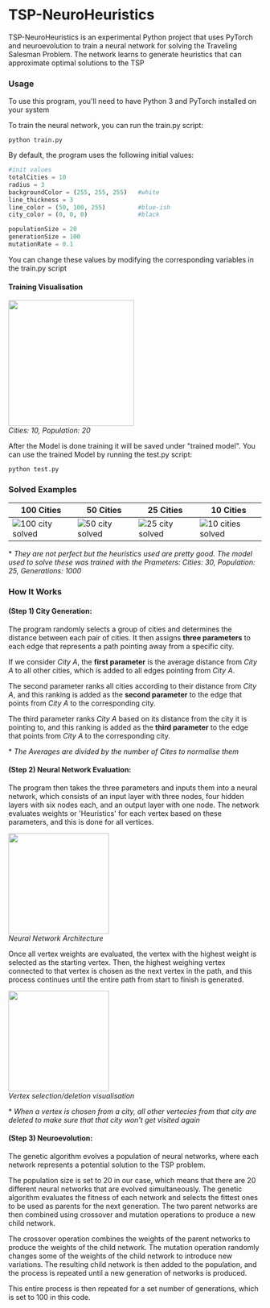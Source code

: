 # TSP-NeuroHeuristics
TSP-NeuroHeuristics is an experimental Python project that uses PyTorch and neuroevolution to train a neural network for solving the Traveling Salesman Problem. The network learns to generate heuristics that can approximate optimal solutions to the TSP

### Usage
To use this program, you'll need to have Python 3 and PyTorch installed on your system

To train the neural network, you can run the train.py script:

```
python train.py
```

By default, the program uses the following initial values:

``` python
#init values
totalCities = 10
radius = 3
backgroundColor = (255, 255, 255)   #white
line_thickness = 3
line_color = (50, 100, 255)         #blue-ish
city_color = (0, 0, 0)              #black

populationSize = 20
generationSize = 100
mutationRate = 0.1
```

You can change these values by modifying the corresponding variables in the train.py script

#### Training Visualisation
<p>
    <img src="https://user-images.githubusercontent.com/98267072/230741987-ac4ff1d8-ceac-42c8-ad9c-f375bc375acf.gif" width="250px"/>
    <br>
    <em>Cities: 10, Population: 20</em>
</p>

After the Model is done training it will be saved under "trained model". You can use the trained Model by running the test.py script:
```
python test.py
```

### Solved Examples
|100 Cities | 50 Cities | 25 Cities | 10 Cities|
|---|---|---|---|
|![100 city solved](https://user-images.githubusercontent.com/98267072/230771157-392dcf15-a9ca-48c3-a726-9ff205359ce3.png)|![50 city solved](https://user-images.githubusercontent.com/98267072/230771161-622421d1-6abb-4042-bc2b-655893d6978b.png)|![25 city solved](https://user-images.githubusercontent.com/98267072/230771160-a4275066-33fd-4703-bf4a-e7eb78845726.png)|![10 cities solved](https://user-images.githubusercontent.com/98267072/230771159-48f99014-bdd8-4f58-9189-bf7aef80a942.png)|

\* *They are not perfect but the heuristics used are pretty good. The model used to solve these was trained with the Prameters: Cities: 30, Population: 25, Generations: 1000*

### How It Works


#### (Step 1) City Generation:

The program randomly selects a group of cities and determines the distance between each pair of cities. It then assigns **three parameters** to each edge that represents a path pointing away from a specific city.

If we consider *City A*, the **first parameter** is the average distance from *City A* to all other cities, which is added to all edges pointing from *City A*.

The second parameter ranks all cities according to their distance from *City A*, and this ranking is added as the **second parameter** to the edge that points from *City A* to the corresponding city.

The third parameter ranks *City A* based on its distance from the city it is pointing to, and this ranking is added as the **third parameter** to the edge that points from *City A* to the corresponding city.

\* *The Averages are divided by the number of Cites to normalise them*

#### (Step 2) Neural Network Evaluation:

The program then takes the three parameters and inputs them into a neural network, which consists of an input layer with three nodes, four hidden layers with six nodes each, and an output layer with one node. The network evaluates weights or 'Heuristics' for each vertex based on these parameters, and this is done for all vertices.

<p>
    <img src="https://user-images.githubusercontent.com/98267072/230638500-887d8f37-3b31-4a05-ab4d-bf05a1693f05.png" width="200px"/>
    <br>
    <em>Neural Network Architecture</em>
</p>

Once all vertex weights are evaluated, the vertex with the highest weight is selected as the starting vertex. Then, the highest weighing vertex connected to that vertex is chosen as the next vertex in the path, and this process continues until the entire path from start to finish is generated.

<p>
    <img src="https://user-images.githubusercontent.com/98267072/230636319-793b1af3-e404-48b2-af1e-0817fc366d0c.gif" width="200px"/>
    <br>
    <em>Vertex selection/deletion visualisation</em>
</p>

\* *When a vertex is chosen from a city, all other vertecies from that city are deleted to make sure that that city won't get visited again*

#### (Step 3) Neuroevolution:
The genetic algorithm evolves a population of neural networks, where each network represents a potential solution to the TSP problem.

The population size is set to 20 in our case, which means that there are 20 different neural networks that are evolved simultaneously. The genetic algorithm evaluates the fitness of each network and selects the fittest ones to be used as parents for the next generation. The two parent networks are then combined using crossover and mutation operations to produce a new child network.

The crossover operation combines the weights of the parent networks to produce the weights of the child network. The mutation operation randomly changes some of the weights of the child network to introduce new variations. The resulting child network is then added to the population, and the process is repeated until a new generation of networks is produced.

This entire process is then repeated for a set number of generations, which is set to 100 in this code.

